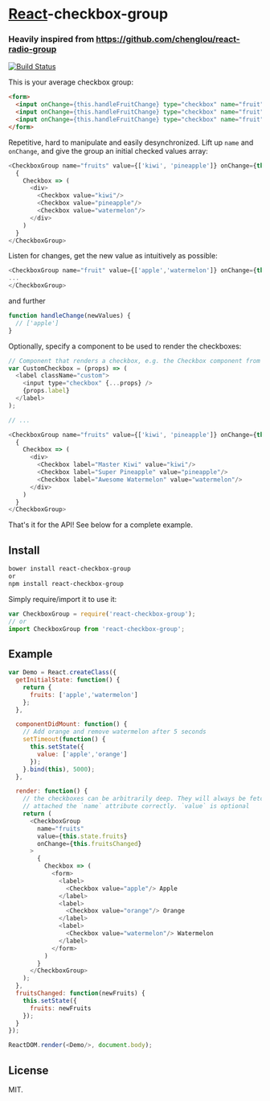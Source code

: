 # [React](http://facebook.github.io/react/)-checkbox-group
### Heavily inspired from https://github.com/chenglou/react-radio-group

[![Build Status](https://travis-ci.org/ziad-saab/react-checkbox-group.svg?branch=master)](https://travis-ci.org/ziad-saab/react-checkbox-group)

This is your average checkbox group:

```html
<form>
  <input onChange={this.handleFruitChange} type="checkbox" name="fruit" value="apple" />Apple
  <input onChange={this.handleFruitChange} type="checkbox" name="fruit" value="orange" />Orange
  <input onChange={this.handleFruitChange} type="checkbox" name="fruit" value="watermelon" />Watermelon
</form>
```

Repetitive, hard to manipulate and easily desynchronized.
Lift up `name` and `onChange`, and give the group an initial checked values array:

```javascript
<CheckboxGroup name="fruits" value={['kiwi', 'pineapple']} onChange={this.fruitsChanged}>
  {
    Checkbox => (
      <div>
        <Checkbox value="kiwi"/>
        <Checkbox value="pineapple"/>
        <Checkbox value="watermelon"/>
      </div>
    )
  }
</CheckboxGroup>
```

Listen for changes, get the new value as intuitively as possible:

```javascript
<CheckboxGroup name="fruit" value={['apple','watermelon']} onChange={this.handleChange}>
...
</CheckboxGroup>
```
and further
```javascript
function handleChange(newValues) {
  // ['apple']
}
```

Optionally, specify a component to be used to render the checkboxes:

```javascript
// Component that renders a checkbox, e.g. the Checkbox component from `react-bootstrap`
var CustomCheckbox = (props) => (
  <label className="custom">
    <input type="checkbox" {...props} />
    {props.label}
  </label>
);

// ...

<CheckboxGroup name="fruits" value={['kiwi', 'pineapple']} onChange={this.fruitsChanged} componentClass={CustomCheckbox}>
  {
    Checkbox => (
      <div>
        <Checkbox label="Master Kiwi" value="kiwi"/>
        <Checkbox label="Super Pineapple" value="pineapple"/>
        <Checkbox label="Awesome Watermelon" value="watermelon"/>
      </div>
    )
  }
</CheckboxGroup>
```

That's it for the API! See below for a complete example.

## Install

```sh
bower install react-checkbox-group
or
npm install react-checkbox-group
```

Simply require/import it to use it:

```javascript
var CheckboxGroup = require('react-checkbox-group');
// or
import CheckboxGroup from 'react-checkbox-group';
```

## Example

```javascript
var Demo = React.createClass({
  getInitialState: function() {
    return {
      fruits: ['apple','watermelon']
    };
  },

  componentDidMount: function() {
    // Add orange and remove watermelon after 5 seconds
    setTimeout(function() {
      this.setState({
        value: ['apple','orange']
      });
    }.bind(this), 5000);
  },

  render: function() {
    // the checkboxes can be arbitrarily deep. They will always be fetched and
    // attached the `name` attribute correctly. `value` is optional
    return (
      <CheckboxGroup
        name="fruits"
        value={this.state.fruits}
        onChange={this.fruitsChanged}
      >
        {
          Checkbox => (
            <form>
              <label>
                <Checkbox value="apple"/> Apple
              </label>
              <label>
                <Checkbox value="orange"/> Orange
              </label>
              <label>
                <Checkbox value="watermelon"/> Watermelon
              </label>
            </form>
          )
        }
      </CheckboxGroup>
    );
  },
  fruitsChanged: function(newFruits) {
    this.setState({
      fruits: newFruits
    });
  }
});

ReactDOM.render(<Demo/>, document.body);
```

## License

MIT.
